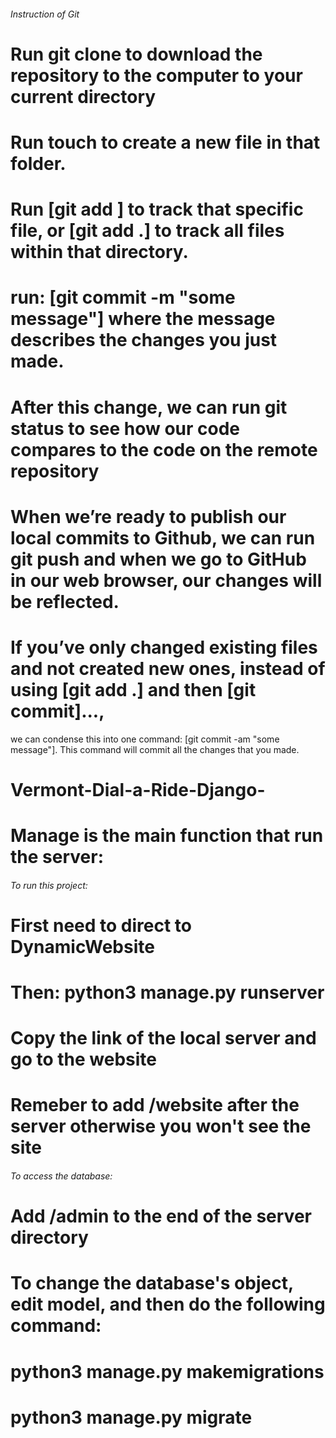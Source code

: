 ###### Instruction of Git #####
# Run git clone <repository url> to download the repository to the computer to your current directory
  # Run touch <new file name> to create a new file in that folder.
  # Run [git add <new file name>] to track that specific file, or [git add .] to track all files within that directory.
  # run: [git commit -m "some message"] where the message describes the changes you just made.
  # After this change, we can run git status to see how our code compares to the code on the remote repository
  # When we’re ready to publish our local commits to Github, we can run git push and when we go to GitHub in our web browser, our changes will be reflected.
  # If you’ve only changed existing files and not created new ones, instead of using [git add .] and then [git commit]..., 
  we can condense this into one command: [git commit -am "some message"]. This command will commit all the changes that you made.
  
  
  


# Vermont-Dial-a-Ride-Django-
# Manage is the main function that run the server:

###### To run this project: ######
# First need to direct to DynamicWebsite
# Then: python3 manage.py runserver
# Copy the link of the local server and go to the website
# Remeber to add /website after the server otherwise you won't see the site


###### To access the database: ######
# Add /admin to the end of the server directory
# To change the database's object, edit model, and then do the following command:
# python3 manage.py makemigrations
# python3 manage.py migrate
